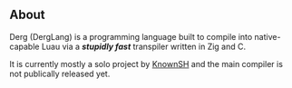 ## About
Derg (DergLang) is a programming language built to compile into native-capable Luau via a ***stupidly fast*** transpiler written in Zig and C.

It is currently mostly a solo project by [KnownSH](https://github.com/KnownSH) and the main compiler is not publically released yet.
